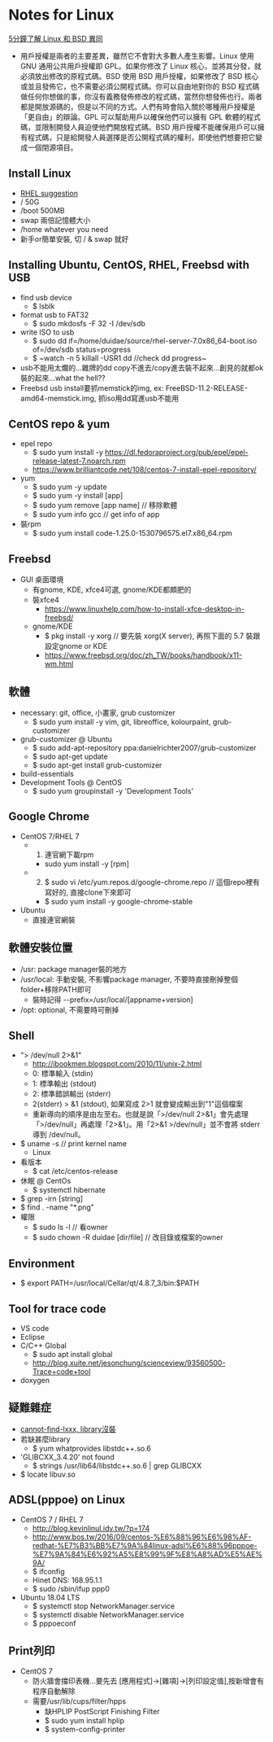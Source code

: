 # Notes for Linux
[5分鐘了解 Linux 和 BSD 異同](https://www.linuxpilot.com/linux-bsd)
* 用戶授權是兩者的主要差異，雖然它不會對大多數人產生影響。Linux 使用 GNU 通用公共用戶授權即 GPL。如果你修改了 Linux 核心，並將其分發，就必須放出修改的原程式碼。BSD 使用 BSD 用戶授權，如果修改了 BSD 核心或並且發佈它，也不需要必須公開程式碼。你可以自由地對你的 BSD 程式碼做任何你想做的事，你沒有義務發佈修改的程式碼，當然你想發佈也行。兩者都是開放源碼的，但是以不同的方式。人們有時會陷入關於哪種用戶授權是「更自由」的辯論。GPL 可以幫助用戶以確保他們可以擁有 GPL 軟體的程式碼，並限制開發人員迫使他們開放程式碼。BSD 用戶授權不能確保用戶可以擁有程式碼，只是給開發人員選擇是否公開程式碼的權利，即使他們想要把它變成一個閉源項目。

## Install Linux
* [RHEL suggestion](https://access.redhat.com/documentation/zh-tw/red_hat_enterprise_linux/7/html/installation_guide/sect-disk-partitioning-setup-x86#sect-recommended-partitioning-scheme-x86)
* / 50G
* /boot 500MB
* swap 兩倍記憶體大小
* /home whatever you need
* 新手or簡單安裝, 切 / & swap 就好

## Installing Ubuntu, CentOS, RHEL, Freebsd with USB
* find usb device
  * $ lsblk
* format usb to FAT32
  * $ sudo mkdosfs -F 32 -I /dev/sdb
* write ISO to usb
  * $ sudo dd if=/home/duidae/source/rhel-server-7.0x86_64-boot.iso of=/dev/sdb status=progress
  * $ ~watch -n 5 killall -USR1 dd //check dd progress~
* usb不能用太爛的...雜牌的dd copy不進去/copy進去裝不起來...創見的就都ok裝的起來...what the hell??
* Freebsd usb install要抓memstick的img, ex: FreeBSD-11.2-RELEASE-amd64-memstick.img, 抓iso用dd寫進usb不能用

## CentOS repo & yum
* epel repo
  * $ sudo yum install -y https://dl.fedoraproject.org/pub/epel/epel-release-latest-7.noarch.rpm
  * https://www.brilliantcode.net/108/centos-7-install-epel-repository/
* yum 
  * $ sudo yum -y update
  * $ sudo yum -y install [app]
  * $ sudo yum remove [app name] // 移除軟體
  * $ sudo yum info gcc // get info of app
* 裝rpm
  * $ sudo yum install code-1.25.0-1530796575.el7.x86_64.rpm
  
## Freebsd
* GUI 桌面環境
  * 有gnome, KDE, xfce4可選, gnome/KDE都頗肥的
  * 裝xfce4
    * https://www.linuxhelp.com/how-to-install-xfce-desktop-in-freebsd/
  * gnome/KDE
    * $ pkg install -y xorg // 要先裝 xorg(X server), 再照下面的 5.7 裝跟設定gnome or KDE
    * https://www.freebsd.org/doc/zh_TW/books/handbook/x11-wm.html

## 軟體
* necessary: git, office, 小畫家, grub customizer
  * $ sudo yum install -y vim, git, libreoffice, kolourpaint, grub-customizer
 * grub-customizer @ Ubuntu
    * $ sudo add-apt-repository ppa:danielrichter2007/grub-customizer
    * $ sudo apt-get update
    * $ sudo apt-get install grub-customizer
* build-essentials
* Development Tools @ CentOS
  * $ sudo yum groupinstall -y 'Development Tools'
  
## Google Chrome
* CentOS 7/RHEL 7
  * 1. 連官網下載rpm
    * sudo yum install -y [rpm]
  * 2. $ sudo vi /etc/yum.repos.d/google-chrome.repo // 這個repo裡有寫好的, 直接clone下來即可
    * $ sudo yum install -y google-chrome-stable
* Ubuntu
  * 直接連官網裝
  
## 軟體安裝位置
* /usr: package manager裝的地方
* /usr/local: 手動安裝, 不影響package manager, 不要時直接刪掉整個folder+移除PATH即可
  * 裝時記得 --prefix=/usr/local/[appname+version]
* /opt: optional, 不需要時可刪掉

## Shell
* "> /dev/null 2>&1"
  * http://ibookmen.blogspot.com/2010/11/unix-2.html
  * 0: 標準輸入 (stdin)
  * 1: 標準輸出 (stdout)
  * 2: 標準錯誤輸出 (stderr)
  * 2(stderr) > &1 (stdout), 如果寫成 2>1 就會變成輸出到"1"這個檔案
  * 重新導向的順序是由左至右。也就是說「>/dev/null 2>&1」會先處理「>/dev/null」再處理「2>&1」。用「2>&1 >/dev/null」並不會將 stderr 導到 /dev/null。
* $ uname -s  // print kernel name
  * Linux
* 看版本
  * $ cat /etc/centos-release
* 休眠 @ CentOs
  * $ systemctl hibernate
* $ grep -irn [string]
* $ find . -name "\*.png"
* 權限
  * $ sudo ls -l // 看owner
  * $ sudo chown -R duidae [dir/file] // 改目錄或檔案的owner

## Environment
* $ export PATH=/usr/local/Cellar/qt/4.8.7_3/bin:$PATH 

## Tool for trace code
* VS code
* Eclipse
* C/C++ Global
  * $ sudo apt install global
  * http://blog.xuite.net/jesonchung/scienceview/93560500-Trace+code+tool
* doxygen

## 疑難雜症
* [cannot-find-lxxx, library沒裝](http://i-pogo.blogspot.com/2010/01/usrbinld-cannot-find-lxxx.html)
* 若缺甚麼library
  * $ yum whatprovides libstdc++.so.6
* 'GLIBCXX_3.4.20' not found
  * $ strings  /usr/lib64/libstdc++.so.6 | grep GLIBCXX
* $ locate libuv.so

## ADSL(pppoe) on Linux
* CentOS 7 / RHEL 7
  * http://blog.kevinlinul.idv.tw/?p=174
  * http://www.bos.tw/2016/09/centos-%E6%88%96%E6%98%AF-redhat-%E7%B3%BB%E7%9A%84linux-adsl%E6%88%96pppoe-%E7%9A%84%E6%92%A5%E8%99%9F%E8%A8%AD%E5%AE%9A/
  * $ ifconfig
  * Hinet DNS: 168.95.1.1
  * $ sudo /sbin/ifup ppp0
* Ubuntu 18.04 LTS
  * $ systemctl stop NetworkManager.service
  * $ systemctl disable NetworkManager.service
  * $ pppoeconf

## Print列印
* CentOS 7
  * 防火牆會擋印表機...要先去 [應用程式]->[雜項]->[列印設定值],按新增會有程序自動解除
  * 需要/usr/lib/cups/filter/hpps
    * 缺HPLIP PostScript Finishing Filter
    * $ sudo yum install hplip
    * $ system-config-printer
